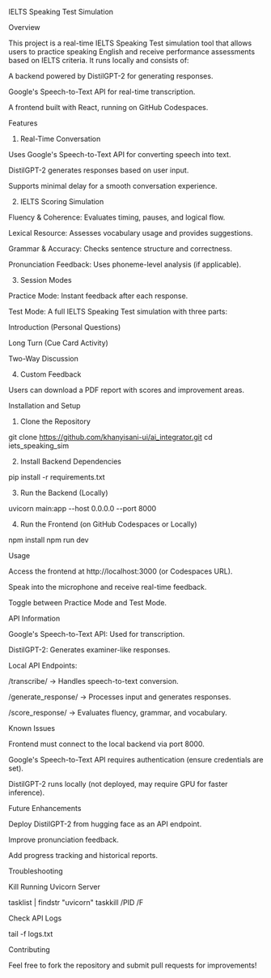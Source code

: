 IELTS Speaking Test Simulation

Overview

This project is a real-time IELTS Speaking Test simulation tool that allows users to practice speaking English and receive performance assessments based on IELTS criteria. It runs locally and consists of:

A backend powered by DistilGPT-2 for generating responses.

Google's Speech-to-Text API for real-time transcription.

A frontend built with React, running on GitHub Codespaces.

Features

1. Real-Time Conversation

Uses Google's Speech-to-Text API for converting speech into text.

DistilGPT-2 generates responses based on user input.

Supports minimal delay for a smooth conversation experience.

2. IELTS Scoring Simulation

Fluency & Coherence: Evaluates timing, pauses, and logical flow.

Lexical Resource: Assesses vocabulary usage and provides suggestions.

Grammar & Accuracy: Checks sentence structure and correctness.

Pronunciation Feedback: Uses phoneme-level analysis (if applicable).

3. Session Modes

Practice Mode: Instant feedback after each response.

Test Mode: A full IELTS Speaking Test simulation with three parts:

Introduction (Personal Questions)

Long Turn (Cue Card Activity)

Two-Way Discussion

4. Custom Feedback

Users can download a PDF report with scores and improvement areas.

Installation and Setup

1. Clone the Repository

git clone https://github.com/khanyisani-ui/ai_integrator.git
cd iets_speaking_sim

2. Install Backend Dependencies

pip install -r requirements.txt

3. Run the Backend (Locally)

uvicorn main:app --host 0.0.0.0 --port 8000

4. Run the Frontend (on GitHub Codespaces or Locally)

npm install
npm run dev

Usage

Access the frontend at http://localhost:3000 (or Codespaces URL).

Speak into the microphone and receive real-time feedback.

Toggle between Practice Mode and Test Mode.

API Information

Google's Speech-to-Text API: Used for transcription.

DistilGPT-2: Generates examiner-like responses.

Local API Endpoints:

/transcribe/ → Handles speech-to-text conversion.

/generate_response/ → Processes input and generates responses.

/score_response/ → Evaluates fluency, grammar, and vocabulary.

Known Issues

Frontend must connect to the local backend via port 8000.

Google's Speech-to-Text API requires authentication (ensure credentials are set).

DistilGPT-2 runs locally (not deployed, may require GPU for faster inference).

Future Enhancements

Deploy DistilGPT-2 from hugging face as an API endpoint.

Improve pronunciation feedback.

Add progress tracking and historical reports.

Troubleshooting

Kill Running Uvicorn Server

tasklist | findstr "uvicorn"
taskkill /PID <PID> /F

Check API Logs

tail -f logs.txt

Contributing

Feel free to fork the repository and submit pull requests for improvements!

